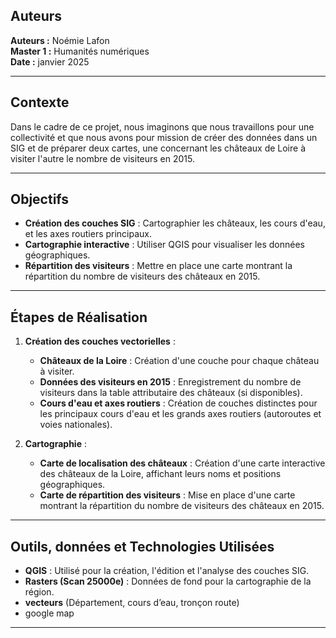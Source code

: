 ## Auteurs

**Auteurs :** Noémie Lafon  
**Master 1 :** Humanités numériques  
**Date :** janvier 2025

---

## Contexte

Dans le cadre de ce projet, nous imaginons que nous travaillons pour une collectivité et que nous avons pour mission de créer des données dans un SIG et de 
préparer deux cartes, une concernant les châteaux de Loire à visiter l'autre le nombre de visiteurs en 2015.

---

## Objectifs

- **Création des couches SIG** : Cartographier les châteaux, les cours d'eau, et les axes routiers principaux.
- **Cartographie interactive** : Utiliser QGIS  pour visualiser les données géographiques.
- **Répartition des visiteurs** : Mettre en place une carte montrant la répartition du nombre de visiteurs des châteaux en 2015.

---

## Étapes de Réalisation

1. **Création des couches vectorielles** :
   - **Châteaux de la Loire** : Création d'une couche pour chaque château à visiter.
   - **Données des visiteurs en 2015** : Enregistrement du nombre de visiteurs dans la table attributaire des châteaux (si disponibles).
   - **Cours d'eau et axes routiers** : Création de couches distinctes pour les principaux cours d'eau et les grands axes routiers (autoroutes et voies nationales).

2. **Cartographie** :
   - **Carte de localisation des châteaux** : Création d'une carte interactive des châteaux de la Loire, affichant leurs noms et positions géographiques.
   - **Carte de répartition des visiteurs** : Mise en place d'une carte montrant la répartition du nombre de visiteurs des châteaux en 2015.

---

## Outils, données et Technologies Utilisées

- **QGIS** : Utilisé pour la création, l'édition et l'analyse des couches SIG.
- **Rasters (Scan 25000e)** : Données de fond pour la cartographie de la région.
-  **vecteurs** (Département, cours d’eau, tronçon route) 
- google map 

---

